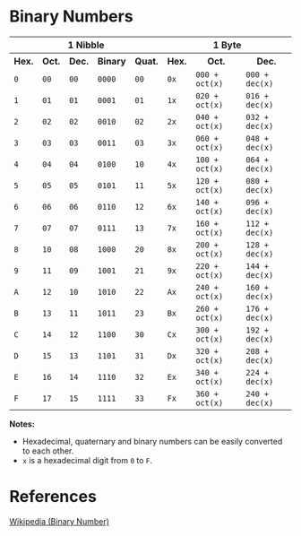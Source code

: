 <h1>Binary Numbers</h1>

<table>
<tr><th colspan="5">1 Nibble
    <th colspan="4">1 Byte
<tr><th>Hex.<th>Oct.<th>Dec.<th>Binary<th>Quat.
    <th>Hex.
    <th>Oct.
    <th>Dec.
<tr><td><code>0</code><td><code>00</code><td><code>00</code><td><code>0000</code><td><code>00</code>
    <td><code>0x</code>
    <td><code>000 + oct(x)</code>
    <td><code>000 + dec(x)</code>
<tr><td><code>1</code><td><code>01</code><td><code>01</code><td><code>0001</code><td><code>01</code>
    <td><code>1x</code>
    <td><code>020 + oct(x)</code>
    <td><code>016 + dec(x)</code>
<tr><td><code>2</code><td><code>02</code><td><code>02</code><td><code>0010</code><td><code>02</code>
    <td><code>2x</code>
    <td><code>040 + oct(x)</code>
    <td><code>032 + dec(x)</code>
<tr><td><code>3</code><td><code>03</code><td><code>03</code><td><code>0011</code><td><code>03</code>
    <td><code>3x</code>
    <td><code>060 + oct(x)</code>
    <td><code>048 + dec(x)</code>
<tr><td><code>4</code><td><code>04</code><td><code>04</code><td><code>0100</code><td><code>10</code>
    <td><code>4x</code>
    <td><code>100 + oct(x)</code>
    <td><code>064 + dec(x)</code>
<tr><td><code>5</code><td><code>05</code><td><code>05</code><td><code>0101</code><td><code>11</code>
    <td><code>5x</code>
    <td><code>120 + oct(x)</code>
    <td><code>080 + dec(x)</code>
<tr><td><code>6</code><td><code>06</code><td><code>06</code><td><code>0110</code><td><code>12</code>
    <td><code>6x</code>
    <td><code>140 + oct(x)</code>
    <td><code>096 + dec(x)</code>
<tr><td><code>7</code><td><code>07</code><td><code>07</code><td><code>0111</code><td><code>13</code>
    <td><code>7x</code>
    <td><code>160 + oct(x)</code>
    <td><code>112 + dec(x)</code>
<tr><td><code>8</code><td><code>10</code><td><code>08</code><td><code>1000</code><td><code>20</code>
    <td><code>8x</code>
    <td><code>200 + oct(x)</code>
    <td><code>128 + dec(x)</code>
<tr><td><code>9</code><td><code>11</code><td><code>09</code><td><code>1001</code><td><code>21</code>
    <td><code>9x</code>
    <td><code>220 + oct(x)</code>
    <td><code>144 + dec(x)</code>
<tr><td><code>A</code><td><code>12</code><td><code>10</code><td><code>1010</code><td><code>22</code>
    <td><code>Ax</code>
    <td><code>240 + oct(x)</code>
    <td><code>160 + dec(x)</code>
<tr><td><code>B</code><td><code>13</code><td><code>11</code><td><code>1011</code><td><code>23</code>
    <td><code>Bx</code>
    <td><code>260 + oct(x)</code>
    <td><code>176 + dec(x)</code>
<tr><td><code>C</code><td><code>14</code><td><code>12</code><td><code>1100</code><td><code>30</code>
    <td><code>Cx</code>
    <td><code>300 + oct(x)</code>
    <td><code>192 + dec(x)</code>
<tr><td><code>D</code><td><code>15</code><td><code>13</code><td><code>1101</code><td><code>31</code>
    <td><code>Dx</code>
    <td><code>320 + oct(x)</code>
    <td><code>208 + dec(x)</code>
<tr><td><code>E</code><td><code>16</code><td><code>14</code><td><code>1110</code><td><code>32</code>
    <td><code>Ex</code>
    <td><code>340 + oct(x)</code>
    <td><code>224 + dec(x)</code>
<tr><td><code>F</code><td><code>17</code><td><code>15</code><td><code>1111</code><td><code>33</code>
    <td><code>Fx</code>
    <td><code>360 + oct(x)</code>
    <td><code>240 + dec(x)</code>
</table>

<b>Notes:</b>
<ul>
<li>Hexadecimal, quaternary and binary numbers can be easily converted to each other.
<li><code>x</code> is a hexadecimal digit from <code>0</code> to <code>F</code>.
</ul>

<h1>References</h1>

[Wikipedia (Binary Number)](https://en.wikipedia.org/wiki/Binary_number)
